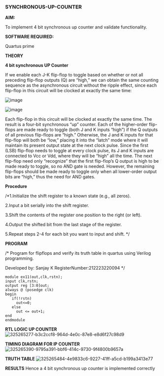 ### SYNCHRONOUS-UP-COUNTER

**AIM:**

To implement 4 bit synchronous up counter and validate functionality.

**SOFTWARE REQUIRED:**

Quartus prime

**THEORY**

**4 bit synchronous UP Counter**

If we enable each J-K flip-flop to toggle based on whether or not all preceding flip-flop outputs (Q) are “high,” we can obtain the same counting sequence as the asynchronous circuit without the ripple effect, since each flip-flop in this circuit will be clocked at exactly the same time:

![image](https://github.com/naavaneetha/SYNCHRONOUS-UP-COUNTER/assets/154305477/d5db3fa0-e413-404c-b80e-b2f39d82e7e8)


![image](https://github.com/naavaneetha/SYNCHRONOUS-UP-COUNTER/assets/154305477/52cb61eb-d04b-442d-810c-31185a68410b)

Each flip-flop in this circuit will be clocked at exactly the same time.
The result is a four-bit synchronous “up” counter. Each of the higher-order flip-flops are made ready to toggle (both J and K inputs “high”) if the Q outputs of all previous flip-flops are “high.”
Otherwise, the J and K inputs for that flip-flop will both be “low,” placing it into the “latch” mode where it will maintain its present output state at the next clock pulse.
Since the first (LSB) flip-flop needs to toggle at every clock pulse, its J and K inputs are connected to Vcc or Vdd, where they will be “high” all the time.
The next flip-flop need only “recognize” that the first flip-flop’s Q output is high to be made ready to toggle, so no AND gate is needed.
However, the remaining flip-flops should be made ready to toggle only when all lower-order output bits are “high,” thus the need for AND gates.

**Procedure**

/*1.Initialize the shift register to a known state (e.g., all zeros).

2.Input a bit serially into the shift register.

3.Shift the contents of the register one position to the right (or left).

4.Output the shifted bit from the last stage of the register.

5.Repeat steps 2-4 for each bit you want to input and shift.  */

**PROGRAM**

/* Program for flipflops and verify its truth table in quartus using Verilog programming. 

Developed by: Sanjay K
RegisterNumber:212223220094
*/
```
module ex11(out,clk,rstn);
input clk,rstn;
output reg [3:0]out;
always @ (posedge clk)
begin
   if(!rstn)
     out<=0;
   else 
     out <= out+1;
end
endmodule
```

**RTL LOGIC UP COUNTER**
![325265277-b3c2ccf8-964d-4e0c-87e8-e8d6f27c98d9](https://github.com/H515piyush/SYNCHRONOUS-UP-COUNTER/assets/147472999/5b9be8e6-d7a4-47f4-8c2b-7b4c262f5b4d)

**TIMING DIAGRAM FOR IP COUNTER**
![325265390-9795a391-bbf6-414c-9730-9f4800b9657a](https://github.com/H515piyush/SYNCHRONOUS-UP-COUNTER/assets/147472999/cccb5e0c-0e5b-443d-a98f-5b1e4482ddf3)

**TRUTH TABLE**
![325265484-4e9833c6-9227-41ff-a5cd-b199a3413e77](https://github.com/H515piyush/SYNCHRONOUS-UP-COUNTER/assets/147472999/936f831a-e6c2-4f03-a452-d064cb0c86f4)

**RESULTS**
Hence a 4 bit synchronous up counter is implemented correctly

